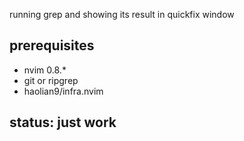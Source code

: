 running grep and showing its result in quickfix window

## prerequisites
* nvim 0.8.*
* git or ripgrep
* haolian9/infra.nvim

## status: just work

